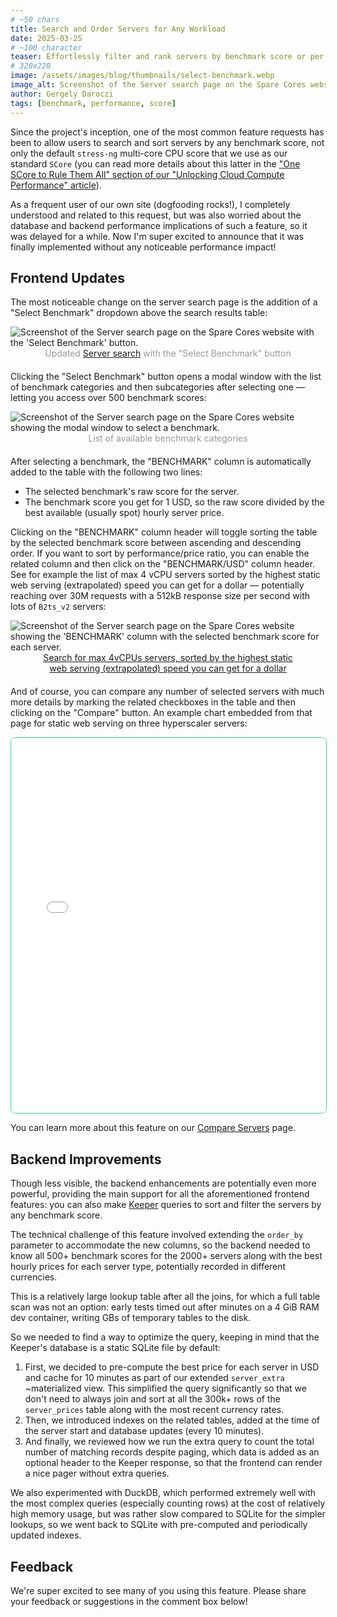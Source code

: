 ```yaml
---
# ~50 chars
title: Search and Order Servers for Any Workload
date: 2025-03-25
# ~100 character
teaser: Effortlessly filter and rank servers by benchmark score or per dollar value for ultimate performance and savings!
# 320x220
image: /assets/images/blog/thumbnails/select-benchmark.webp
image_alt: Screenshot of the Server search page on the Spare Cores website with a selected benchmark in the background and a modal window to select another one.
author: Gergely Daroczi
tags: [benchmark, performance, score]
---
```


Since the project's inception, one of the most common feature requests has been to allow users to search and sort servers by any benchmark score, not only the default `stress-ng` multi-core CPU score that we use as our standard `SCore` (you can read more details about this latter in the ["One SCore to Rule Them All" section of our "Unlocking Cloud Compute Performance" article](/article/cloud-compute-performance-benchmarks)).

As a frequent user of our own site (dogfooding rocks!), I completely understood and related to this request, but was also worried about the database and backend performance implications of such a feature, so it was delayed for a while. Now I'm super excited to announce that it was finally implemented without any noticeable performance impact!

## Frontend Updates

The most noticeable change on the server search page is the addition of a "Select Benchmark" dropdown above the search results table:

<div class="text-center m-2.5 mt-8 mb-6">
  <img class="zoomin w-full"
    alt="Screenshot of the Server search page on the Spare Cores website with the 'Select Benchmark' button."
    src="/assets/images/blog/select-benchmark-server-search-default.webp"/>
</div>
<p style="margin: 0px 50px 20px 50px; text-align: center; color: #999;">Updated <a href="/servers" target="_new">Server search</a> with the "Select Benchmark" button</p>

Clicking the "Select Benchmark" button opens a modal window with the list of benchmark categories and then subcategories after selecting one — letting you access over 500 benchmark scores:

<div class="text-center m-2.5 mt-8 mb-6">
  <img class="zoomin w-full"
    alt="Screenshot of the Server search page on the Spare Cores website showing the modal window to select a benchmark."
    src="/assets/images/blog/select-benchmark-modal.webp"/>
</div>
<p style="margin: 0px 50px 20px 50px; text-align: center; color: #999;">List of available benchmark categories</p>

After selecting a benchmark, the "BENCHMARK" column is automatically added to the table with the following two lines:

- The selected benchmark's raw score for the server.
- The benchmark score you get for 1 USD, so the raw score divided by the best available (usually spot) hourly server price.

Clicking on the "BENCHMARK" column header will toggle sorting the table by the selected benchmark score between ascending and descending order. If you want to sort by performance/price ratio, you can enable the related column and then click on the "BENCHMARK/USD" column header. See for example the list of max 4 vCPU servers sorted by the highest static web serving (extrapolated) speed you can get for a dollar — potentially reaching over 30M requests with a 512kB response size per second with lots of `B2ts_v2` servers:

<div class="text-center m-2.5 mt-8 mb-6">
  <img class="zoomin w-full"
    alt="Screenshot of the Server search page on the Spare Cores website showing the 'BENCHMARK' column with the selected benchmark score for each server."
    src="/assets/images/blog/select-benchmark-sort.webp"/>
</div>
<p style="margin: 0px 50px 20px 50px; text-align: center; color: #999;"><a href="/servers?vcpus_max=4&order_by=selected_benchmark_score_per_price&order_dir=desc&columns=1203208&benchmark=eyJpZCI6InN0YXRpY193ZWI6cnBzLWV4dHJhcG9sYXRlZCIsImNvbmZpZyI6IntcImNvbm5lY3Rpb25zX3Blcl92Y3B1c1wiOiAxNi4wLCBcImZyYW1ld29ya192ZXJzaW9uXCI6IFwiYmluc2VydmUgMC4yLjEsIHdyayA0LjIuMFwiLCBcInNpemVcIjogXCI1MTJrXCJ9In0%3D" target="_new">Search for max 4vCPUs servers, sorted by the highest static web serving (extrapolated) speed you can get for a dollar</a></p>

And of course, you can compare any number of selected servers with much more details by marking the related checkboxes in the table and then clicking on the "Compare" button. An example chart embedded from that page for static web serving on three hyperscaler servers:

<iframe
 src="/embed/compare/static_web?instances=W3siZGlzcGxheV9uYW1lIjoiQjJ0c192MiIsInZlbmRvciI6ImF6dXJlIiwic2VydmVyIjoiU3RhbmRhcmRfQjJ0c192MiIsInpvbmVzUmVnaW9ucyI6W119LHsiZGlzcGxheV9uYW1lIjoicjhnLmxhcmdlIiwidmVuZG9yIjoiYXdzIiwic2VydmVyIjoicjhnLmxhcmdlIiwiem9uZXNSZWdpb25zIjpbXX0seyJkaXNwbGF5X25hbWUiOiJ0MmQtc3RhbmRhcmQtMiIsInZlbmRvciI6ImdjcCIsInNlcnZlciI6InQyZC1zdGFuZGFyZC0yIiwiem9uZXNSZWdpb25zIjpbXX1d" 
 style="height: 600px; width: 100%; border: 1px solid #34d399; border-radius: 8px; min-height: 600px">
</iframe>

You can learn more about this feature on our [Compare Servers](/compare) page.

## Backend Improvements

Though less visible, the backend enhancements are potentially even more powerful, providing the main support for all the aforementioned frontend features: you can also make <a href="https://keeper.sparecores.net/redoc" target="_new">Keeper</a> queries to sort and filter the servers by any benchmark score.

The technical challenge of this feature involved extending the `order_by` parameter to accommodate the new columns, so the backend needed to know all 500+ benchmark scores for the 2000+ servers along with the best hourly prices for each server type, potentially recorded in different currencies.

This is a relatively large lookup table after all the joins, for which a full table scan was not an option: early tests timed out after minutes on a 4 GiB RAM dev container, writing GBs of temporary tables to the disk.

So we needed to find a way to optimize the query, keeping in mind that the Keeper's database is a static SQLite file by default:

1. First, we decided to pre-compute the best price for each server in USD and cache for 10 minutes as part of our extended `server_extra` ~materialized view. This simplified the query significantly so that we don't need to always join and sort at all the 300k+ rows of the `server_prices` table along with the most recent currency rates.
2. Then, we introduced indexes on the related tables, added at the time of the server start and database updates (every 10 minutes).
3. And finally, we reviewed how we run the extra query to count the total number of matching records despite paging, which data is added as an optional header to the Keeper response, so that the frontend can render a nice pager without extra queries.

We also experimented with DuckDB, which performed extremely well with the most complex queries (especially counting rows) at the cost of relatively high memory usage, but was rather slow compared to SQLite for the simpler lookups, so we went back to SQLite with pre-computed and periodically updated indexes.

## Feedback

We're super excited to see many of you using this feature. Please share your feedback or suggestions in the comment box below!
